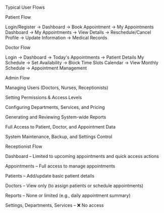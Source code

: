 Typical User Flows

Patient Flow

Login/Register → Dashboard → Book Appointment → My Appointments
Dashboard → My Appointments → View Details → Reschedule/Cancel
Profile → Update Information → Medical Records

Doctor Flow

Login → Dashboard → Today's Appointments → Patient Details
My Schedule → Set Availability → Block Time Slots
Calendar → View Monthly Schedule → Appointment Management

Admin Flow

Managing Users (Doctors, Nurses, Receptionists)

Setting Permissions & Access Levels

Configuring Departments, Services, and Pricing

Generating and Reviewing System-wide Reports

Full Access to Patient, Doctor, and Appointment Data

System Maintenance, Backup, and Settings Control

Receptionist Flow

Dashboard – Limited to upcoming appointments and quick access actions

Appointments – Full access to manage appointments

Patients – Add/update basic patient details

Doctors – View only (to assign patients or schedule appointments)

Reports – None or limited (e.g., daily appointment summary)

Settings, Departments, Services – ❌ No access